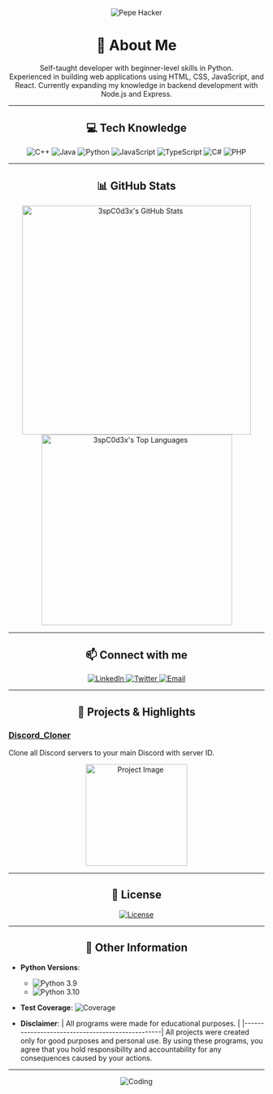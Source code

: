 <p align="center">
  <img src="https://media.tenor.com/JZFx5PtapzcAAAAC/pepe-hacker-pog.gif" alt="Pepe Hacker">
</p>

<h1 align="center">🌅 About Me</h1>
<p align="center">
  Self-taught developer with beginner-level skills in Python. <br> 
  Experienced in building web applications using HTML, CSS, JavaScript, and React. Currently expanding my knowledge in backend development with Node.js and Express.
</p>

---

<h2 align="center">💻 Tech Knowledge</h2>

<p align="center">
  <img src="https://img.shields.io/badge/c++-%2300599C.svg?style=for-the-badge&logo=c%2B%2B&logoColor=white" alt="C++">
  <img src="https://img.shields.io/badge/java-%23ED8B00.svg?style=for-the-badge&logo=java&logoColor=white" alt="Java">
  <img src="https://img.shields.io/badge/python-3670A0?style=for-the-badge&logo=python&logoColor=ffdd54" alt="Python">
  <img src="https://img.shields.io/badge/javascript-%23323330.svg?style=for-the-badge&logo=javascript&logoColor=%23F7DF1E" alt="JavaScript">
  <img src="https://img.shields.io/badge/typescript-%23007ACC.svg?style=for-the-badge&logo=typescript&logoColor=white" alt="TypeScript">
  <img src="https://img.shields.io/badge/C%23-%23239120.svg?style=for-the-badge&logo=c-sharp&logoColor=white" alt="C#">
  <img src="https://img.shields.io/badge/PHP-777BB4?style=for-the-badge&logo=php&logoColor=white" alt="PHP">
</p>

---

<h2 align="center">📊 GitHub Stats</h2>

<div align="center">
  <a href="https://github.com/3spC0d3x/">
    <img src="https://github-readme-stats.vercel.app/api?username=3spC0d3x&include_all_commits=true&count_private=true&show_icons=true&line_height=20&title_color=7A7ADB&icon_color=2234AE&text_color=D3D3D3&bg_color=0,000000,130F40" width="450" alt="3spC0d3x's GitHub Stats"/>
    <img src="https://github-readme-stats.vercel.app/api/top-langs?username=3spC0d3x&show_icons=true&locale=en&layout=compact&line_height=20&title_color=7A7ADB&icon_color=2234AE&text_color=D3D3D3&bg_color=0,000000,130F40" width="375" alt="3spC0d3x's Top Languages"/>
  </a>
</div>

---

<h2 align="center">📫 Connect with me</h2>
<p align="center">
  <a href="https://www.linkedin.com/in/3spC0d3x/" target="_blank">
    <img src="https://img.shields.io/badge/LinkedIn-0077B5?style=for-the-badge&logo=linkedin&logoColor=white" alt="LinkedIn">
  </a>
  <a href="https://twitter.com/3spC0d3x" target="_blank">
    <img src="https://img.shields.io/badge/Twitter-1DA1F2?style=for-the-badge&logo=twitter&logoColor=white" alt="Twitter">
  </a>
  <a href="mailto:3spC0d3x@example.com">
    <img src="https://img.shields.io/badge/Email-D14836?style=for-the-badge&logo=gmail&logoColor=white" alt="Email">
  </a>
</p>

---

<h2 align="center">🔧 Projects & Highlights</h2>

### [Discord_Cloner](https://github.com/3spC0d3x/Discord_Cloner)
Clone all Discord servers to your main Discord with server ID.

<p align="center">
  <img src="https://media.giphy.com/media/lP8xu5t2DLGG045H8F/giphy.gif" width="200" alt="Project Image">
</p>

---

<h2 align="center">📜 License</h2>
<p align="center">
  <a href="https://github.com/3spC0d3x/3spC0d3x/blob/main/LICENSE.txt">
    <img src="https://img.shields.io/badge/License-MIT-important" alt="License">
  </a>
</p>

---

<h2 align="center">📌 Other Information</h2>

- **Python Versions**: 
  - ![Python 3.9](https://img.shields.io/badge/Python-3.9-informational.svg)
  - ![Python 3.10](https://img.shields.io/badge/Python-3.10-informational.svg)

- **Test Coverage**:
  ![Coverage](https://img.shields.io/badge/coverage-95%25-green)

- **Disclaimer**:
  | All programs were made for educational purposes. |
  |-------------------------------------------------|
  All projects were created only for good purposes and personal use. By using these programs, you agree that you hold responsibility and accountability for any consequences caused by your actions.

---

<p align="center">
  <img src="https://media.tenor.com/GfSX-u7VGM4AAAAC/coding.gif" alt="Coding">
</p>

